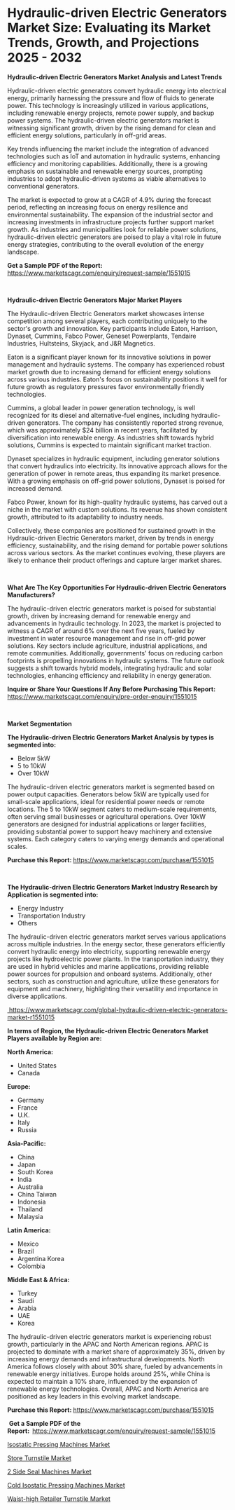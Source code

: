 <p><h1>Hydraulic-driven Electric Generators Market Size: Evaluating its Market Trends, Growth, and Projections 2025 - 2032</h1></p><p><strong>Hydraulic-driven Electric Generators Market Analysis and Latest Trends</strong></p>
<p><p>Hydraulic-driven electric generators convert hydraulic energy into electrical energy, primarily harnessing the pressure and flow of fluids to generate power. This technology is increasingly utilized in various applications, including renewable energy projects, remote power supply, and backup power systems. The hydraulic-driven electric generators market is witnessing significant growth, driven by the rising demand for clean and efficient energy solutions, particularly in off-grid areas. </p><p>Key trends influencing the market include the integration of advanced technologies such as IoT and automation in hydraulic systems, enhancing efficiency and monitoring capabilities. Additionally, there is a growing emphasis on sustainable and renewable energy sources, prompting industries to adopt hydraulic-driven systems as viable alternatives to conventional generators. </p><p>The market is expected to grow at a CAGR of 4.9% during the forecast period, reflecting an increasing focus on energy resilience and environmental sustainability. The expansion of the industrial sector and increasing investments in infrastructure projects further support market growth. As industries and municipalities look for reliable power solutions, hydraulic-driven electric generators are poised to play a vital role in future energy strategies, contributing to the overall evolution of the energy landscape.</p></p>
<p><strong>Get a Sample PDF of the Report:&nbsp;</strong> <a href="https://www.marketscagr.com/enquiry/request-sample/1551015?utm_campaign=2106&utm_medium=2&utm_source=Github&utm_content=ia&utm_term=11042025&utm_id=hydraulic-driven-electric-generators">https://www.marketscagr.com/enquiry/request-sample/1551015</a></p>
<p>&nbsp;</p>
<p><strong>Hydraulic-driven Electric Generators Major Market Players</strong></p>
<p><p>The Hydraulic-driven Electric Generators market showcases intense competition among several players, each contributing uniquely to the sector's growth and innovation. Key participants include Eaton, Harrison, Dynaset, Cummins, Fabco Power, Geneset Powerplants, Tendaire Industries, Hultsteins, Skyjack, and J&R Magnetics.</p><p>Eaton is a significant player known for its innovative solutions in power management and hydraulic systems. The company has experienced robust market growth due to increasing demand for efficient energy solutions across various industries. Eaton's focus on sustainability positions it well for future growth as regulatory pressures favor environmentally friendly technologies.</p><p>Cummins, a global leader in power generation technology, is well recognized for its diesel and alternative-fuel engines, including hydraulic-driven generators. The company has consistently reported strong revenue, which was approximately $24 billion in recent years, facilitated by diversification into renewable energy. As industries shift towards hybrid solutions, Cummins is expected to maintain significant market traction.</p><p>Dynaset specializes in hydraulic equipment, including generator solutions that convert hydraulics into electricity. Its innovative approach allows for the generation of power in remote areas, thus expanding its market presence. With a growing emphasis on off-grid power solutions, Dynaset is poised for increased demand.</p><p>Fabco Power, known for its high-quality hydraulic systems, has carved out a niche in the market with custom solutions. Its revenue has shown consistent growth, attributed to its adaptability to industry needs. </p><p>Collectively, these companies are positioned for sustained growth in the Hydraulic-driven Electric Generators market, driven by trends in energy efficiency, sustainability, and the rising demand for portable power solutions across various sectors. As the market continues evolving, these players are likely to enhance their product offerings and capture larger market shares.</p></p>
<p>&nbsp;</p>
<p><strong>What Are The Key Opportunities For Hydraulic-driven Electric Generators Manufacturers?</strong></p>
<p><p>The hydraulic-driven electric generators market is poised for substantial growth, driven by increasing demand for renewable energy and advancements in hydraulic technology. In 2023, the market is projected to witness a CAGR of around 6% over the next five years, fueled by investment in water resource management and rise in off-grid power solutions. Key sectors include agriculture, industrial applications, and remote communities. Additionally, governments' focus on reducing carbon footprints is propelling innovations in hydraulic systems. The future outlook suggests a shift towards hybrid models, integrating hydraulic and solar technologies, enhancing efficiency and reliability in energy generation.</p></p>
<p><strong>Inquire or Share Your Questions If Any Before Purchasing This Report:</strong> <a href="https://www.marketscagr.com/enquiry/pre-order-enquiry/1551015?utm_campaign=2106&utm_medium=2&utm_source=Github&utm_content=ia&utm_term=11042025&utm_id=hydraulic-driven-electric-generators">https://www.marketscagr.com/enquiry/pre-order-enquiry/1551015</a></p>
<p>&nbsp;</p>
<p><strong>Market Segmentation</strong></p>
<p><strong>The Hydraulic-driven Electric Generators Market Analysis by types is segmented into:</strong></p>
<p><ul><li>Below 5kW</li><li>5 to 10kW</li><li>Over 10kW</li></ul></p>
<p><p>The hydraulic-driven electric generators market is segmented based on power output capacities. Generators below 5kW are typically used for small-scale applications, ideal for residential power needs or remote locations. The 5 to 10kW segment caters to medium-scale requirements, often serving small businesses or agricultural operations. Over 10kW generators are designed for industrial applications or larger facilities, providing substantial power to support heavy machinery and extensive systems. Each category caters to varying energy demands and operational scales.</p></p>
<p><strong>Purchase this Report:&nbsp;</strong><a href="https://www.marketscagr.com/purchase/1551015?utm_campaign=2106&utm_medium=2&utm_source=Github&utm_content=ia&utm_term=11042025&utm_id=hydraulic-driven-electric-generators">https://www.marketscagr.com/purchase/1551015</a></p>
<p>&nbsp;</p>
<p><strong>The Hydraulic-driven Electric Generators Market Industry Research by Application is segmented into:</strong></p>
<p><ul><li>Energy Industry</li><li>Transportation Industry</li><li>Others</li></ul></p>
<p><p>The hydraulic-driven electric generators market serves various applications across multiple industries. In the energy sector, these generators efficiently convert hydraulic energy into electricity, supporting renewable energy projects like hydroelectric power plants. In the transportation industry, they are used in hybrid vehicles and marine applications, providing reliable power sources for propulsion and onboard systems. Additionally, other sectors, such as construction and agriculture, utilize these generators for equipment and machinery, highlighting their versatility and importance in diverse applications.</p></p>
<p><a href="https://www.marketscagr.com/global-hydraulic-driven-electric-generators-market-r1551015?utm_campaign=2106&utm_medium=2&utm_source=Github&utm_content=ia&utm_term=11042025&utm_id=hydraulic-driven-electric-generators">&nbsp;https://www.marketscagr.com/global-hydraulic-driven-electric-generators-market-r1551015</a></p>
<p><strong>In terms of Region, the Hydraulic-driven Electric Generators Market Players available by Region are:</strong></p>
<p>
    <p> <strong> North America: </strong>
        <ul>
            <li>United States</li>
            <li>Canada</li>
        </ul>
        </p> 
    <p> <strong> Europe: </strong>
        <ul>
            <li>Germany</li>
            <li>France</li>
            <li>U.K.</li>
            <li>Italy</li>
            <li>Russia</li>
        </ul>
        </p> 
    <p> <strong> Asia-Pacific: </strong>
        <ul>
            <li>China</li>
            <li>Japan</li>
            <li>South Korea</li>
            <li>India</li>
            <li>Australia</li>
            <li>China Taiwan</li>
            <li>Indonesia</li>
            <li>Thailand</li>
            <li>Malaysia</li>
        </ul>
        </p> 
    <p> <strong> Latin America: </strong>
        <ul>
            <li>Mexico</li>
            <li>Brazil</li>
            <li>Argentina Korea</li>
            <li>Colombia</li>
        </ul>
        </p> 
    <p> <strong> Middle East & Africa: </strong>
        <ul>
            <li>Turkey</li>
            <li>Saudi</li>
            <li>Arabia</li>
            <li>UAE</li>
            <li>Korea</li>
        </ul>
    </p>
    </p>
<p><p>The hydraulic-driven electric generators market is experiencing robust growth, particularly in the APAC and North American regions. APAC is projected to dominate with a market share of approximately 35%, driven by increasing energy demands and infrastructural developments. North America follows closely with about 30% share, fueled by advancements in renewable energy initiatives. Europe holds around 25%, while China is expected to maintain a 10% share, influenced by the expansion of renewable energy technologies. Overall, APAC and North America are positioned as key leaders in this evolving market landscape.</p></p>
<p><strong>Purchase this Report: </strong><a href="https://www.marketscagr.com/purchase/1551015?utm_campaign=2106&utm_medium=2&utm_source=Github&utm_content=ia&utm_term=11042025&utm_id=hydraulic-driven-electric-generators">https://www.marketscagr.com/purchase/1551015</a></p>
<p>&nbsp;<strong>Get a Sample PDF of the Report:&nbsp;&nbsp;</strong><a href="https://www.marketscagr.com/enquiry/request-sample/1551015?utm_campaign=2106&utm_medium=2&utm_source=Github&utm_content=ia&utm_term=11042025&utm_id=hydraulic-driven-electric-generators">https://www.marketscagr.com/enquiry/request-sample/1551015</a></p>
<p><strong></strong></p>
<p><p><a href="https://github.com/debowflaggqw/Market-Research-Report-List-1/blob/main/isostatic-pressing-machines-market.md?utm_campaign=2106&utm_medium=2&utm_source=Github&utm_content=ia&utm_term=11042025&utm_id=hydraulic-driven-electric-generators">Isostatic Pressing Machines Market</a></p><p><a href="https://github.com/eymermanda0p/Market-Research-Report-List-1/blob/main/store-turnstile-market.md?utm_campaign=2106&utm_medium=2&utm_source=Github&utm_content=ia&utm_term=11042025&utm_id=hydraulic-driven-electric-generators">Store Turnstile Market</a></p><p><a href="https://github.com/sirayedantte/Market-Research-Report-List-1/blob/main/2-side-seal-machines-market.md?utm_campaign=2106&utm_medium=2&utm_source=Github&utm_content=ia&utm_term=11042025&utm_id=hydraulic-driven-electric-generators">2 Side Seal Machines Market</a></p><p><a href="https://github.com/herakterroem/Market-Research-Report-List-1/blob/main/cold-isostatic-pressing-machines-market.md?utm_campaign=2106&utm_medium=2&utm_source=Github&utm_content=ia&utm_term=11042025&utm_id=hydraulic-driven-electric-generators">Cold Isostatic Pressing Machines Market</a></p><p><a href="https://github.com/weisonmanych/Market-Research-Report-List-1/blob/main/waist-high-retailer-turnstile-market.md?utm_campaign=2106&utm_medium=2&utm_source=Github&utm_content=ia&utm_term=11042025&utm_id=hydraulic-driven-electric-generators">Waist-high Retailer Turnstile Market</a></p></p>